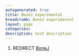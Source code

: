 ```yaml
---
autogenerated: true
title: BoneJ experimental
breadcrumb: BoneJ experimental
layout: page
categories: 
description: test description
---
```


1.  REDIRECT [BoneJ](BoneJ)
